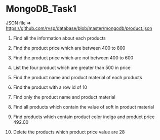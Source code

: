 # MongoDB_Task1

JSON file   =>  https://github.com/rvsp/database/blob/master/mongodb/product.json

1. Find all the information about each products

2. Find the product price which are between 400 to 800

3. Find the product price which are not between 400 to 600

4. List the four product which are greater than 500 in price 

5. Find the product name and product material of each products

6. Find the product with a row id of 10

7. Find only the product name and product material

8. Find all products which contain the value of soft in product material 

9. Find products which contain product color indigo  and product price 492.00

10. Delete the products which product price value are 28
